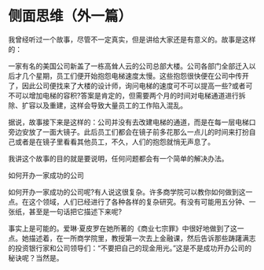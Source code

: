 # 侧面思维（外一篇）

我曾经听过一个故事，尽管不一定真实，但是讲给大家还是有意义的。故事是这样的： 

 一家有名的美国公司新盖了一栋高耸人云的公司总部大楼。公司各部门全部迁入以后才几个星期，员工们便开始抱怨电梯速度太慢。这些抱怨很快便在公司中传开了，因此公司便找来了大楼的设计师，询问电梯的速度可不可以提高一些?或者可不可以增加电梯的容积?答案是肯定的，但需要两个月的时间对电梯通道进行拆除、扩容以及重建，这样会导致大量员工的工作陷入混乱。 

 据说，故事接下来是这样的：公司并没有去改建电梯的通道，而是在每一层电梯口旁边安放了一面大镜子。此后员工们都会在镜子前多花那么一点儿的时间来打扮自己或者是在镜子里看看其他员工，不久，人们的抱怨就悄无声息了。 

 我讲这个故事的目的就是要说明，任何问题都会有一个简单的解决办法。 

 如何开办一家成功的公司 

 如何开办一家成功的公司呢?有人说这很复杂。许多商学院可以教你如何做到这一点。在这个领域，人们已经进行了各种各样的复杂研究。有没有可能用五分钟、一张纸，甚至是一句话把它描述下来呢? 

 事实上是可能的。爱琳·夏皮罗在她所著的《商业七宗罪》中很好地做到了这一点。她描述着，在一所商学院里，教授第一次去上金融课，然后告诉那些踌躇满志的投资银行家和公司领导们：“不要把自己的现金用光。”这是不是成功开办公司的秘诀呢？当然是。
  